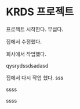 # KRDS 프로젝트

프로젝트 시작한다. 무섭다.

집에서 수정했다.

회사에서 작업했다.

qysrydssdsadasd


집에서 다시 작업 했다.
sss

ssss

ssss